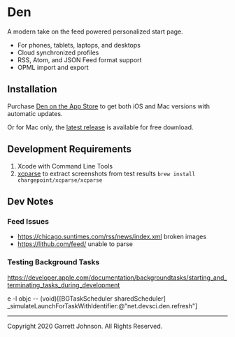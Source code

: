 # Den

A modern take on the feed powered personalized start page.

- For phones, tablets, laptops, and desktops
- Cloud synchronized profiles
- RSS, Atom, and JSON Feed format support
- OPML import and export

## Installation

Purchase [Den on the App Store](https://apps.apple.com/us/app/den-for-rss/id1528917651) to get both iOS and Mac versions with automatic updates.

Or for Mac only, the [latest release](https://github.com/garrettrayj/den/releases/latest) is available for free download.

## Development Requirements

1. Xcode with Command Line Tools
2. [xcparse](https://github.com/ChargePoint/xcparse) to extract screenshots from test results `brew install chargepoint/xcparse/xcparse`

## Dev Notes

### Feed Issues

- https://chicago.suntimes.com/rss/news/index.xml broken images
- https://lithub.com/feed/ unable to parse

### Testing Background Tasks

https://developer.apple.com/documentation/backgroundtasks/starting_and_terminating_tasks_during_development

e -l objc -- (void)[[BGTaskScheduler sharedScheduler] _simulateLaunchForTaskWithIdentifier:@"net.devsci.den.refresh"]


---

Copyright 2020 Garrett Johnson. All Rights Reserved.
